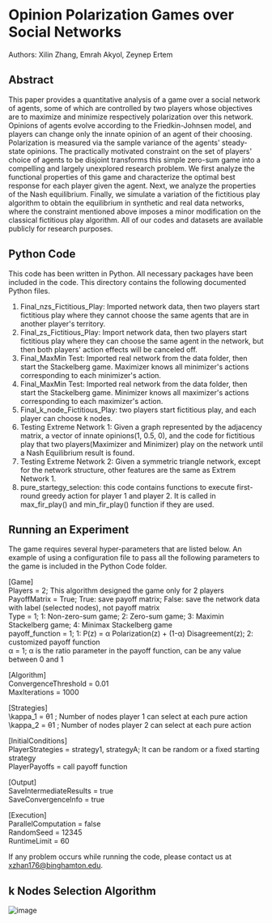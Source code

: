 
# Opinion Polarization Games over Social Networks
Authors: Xilin Zhang, Emrah Akyol, Zeynep Ertem
## Abstract 
This paper provides a quantitative analysis of a game over a social network of agents, some of which are controlled by two players whose objectives are to maximize and minimize respectively polarization over this network. Opinions of agents evolve according to the Friedkin-Johnsen model, and players can change only the innate opinion of an agent of their choosing. Polarization is measured via the sample variance of the agents' steady-state opinions. The practically motivated constraint on the set of players' choice of agents to be disjoint transforms this simple zero-sum game into a compelling and largely unexplored research problem. We first analyze the functional properties of this game and characterize the optimal best response for each player given the agent. Next, we analyze the properties of the Nash equilibrium. Finally, we simulate a variation of the fictitious play algorithm to obtain the equilibrium in synthetic and real data networks, where the constraint mentioned above imposes a minor modification on the classical fictitious play algorithm. All of our codes and datasets are available publicly for research purposes. 


## Python Code
This code has been written in Python. All necessary packages have been included in the code. This directory contains the following documented Python files. 

1. Final_nzs_Fictitious_Play: Imported network data, then two players start fictitious play where they cannot choose the same agents that are in another player's territory.
2. Final_zs_Fictitious_Play: Import network data, then two players start fictitious play where they can choose the same agent in the network, but then both players' action effects will be canceled off.
4. Final_MaxMin Test: Imported real network from the data folder, then start the Stackelberg game. Maximizer knows all minimizer's actions corresponding to each minimizer's action.  
5. Final_MaxMin Test: Imported real network from the data folder, then start the Stackelberg game. Minimizer knows all maximizer's actions corresponding to each maximizer's action.
6. Final_k_node_Fictitious_Play: two players start fictitious play, and each player can choose k nodes.
7. Testing Extreme Network 1: Given a graph represented by the adjacency matrix, a vector of innate opinions(1, 0.5, 0), and the code for fictitious play that two players(Maximizer and Minimizer) play on the network until a Nash Equilibrium result is found.
8. Testing Extreme Network 2: Given a symmetric triangle network, except for the network structure, other features are the same as Extrem Network 1.
9. pure_startegy_selection: this code contains functions to execute first-round greedy action for player 1 and player 2. It is called in max_fir_play() and min_fir_play() function if they are used.

## Running an Experiment 
The game requires several hyper-parameters that are listed below. An example of using a configuration file to pass all the following parameters to the game is included in the Python Code folder.

[Game] <br>
Players = 2; This algorithm designed the game only for 2 players <br>
PayoffMatrix = True; True: save payoff matrix; False: save the network data with label (selected nodes), not payoff matrix <br>
Type = 1; 1: Non-zero-sum game; 2: Zero-sum game; 3: Maximin Stackelberg game; 4: Minimax Stackelberg game<br>
payoff_function = 1; 1: P(z) = α Polarization(z) + (1-α) Disagreement(z); 2: customized payoff function <br>
α = 1; α is the ratio parameter in the payoff function, can be any value between 0 and 1<br>

[Algorithm] <br>
ConvergenceThreshold = 0.01 <br>
MaxIterations = 1000 <br>

[Strategies] <br>
\kappa_1 = θ1  ; Number of nodes player 1 can select at each pure action <br>
\kappa_2 = θ1  ; Number of nodes player 2 can select at each pure action <br>

[InitialConditions] <br>
PlayerStrategies = strategy1, strategyA; It can be random or a fixed starting strategy <br>
PlayerPayoffs = call payoff function <br>

[Output] <br>
SaveIntermediateResults = true <br>
SaveConvergenceInfo = true <br>

[Execution] <br>
ParallelComputation = false <br>
RandomSeed = 12345 <br>
RuntimeLimit = 60 <br>

If any problem occurs while running the code, please contact us at xzhan176@binghamton.edu.
## k Nodes Selection Algorithm
![image](https://github.com/xzhan176/Network_Node_Selection/assets/73297832/28d0d57f-f8a6-4f5d-9ddf-6498a67b7ce3)

